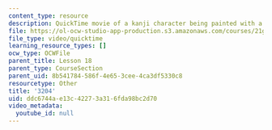 ```yaml
---
content_type: resource
description: QuickTime movie of a kanji character being painted with a brush.
file: https://ol-ocw-studio-app-production.s3.amazonaws.com/courses/21g-504-japanese-iv-spring-2009/ddc6744ae13c42273a316fda98bc2d70_3204.mov
file_type: video/quicktime
learning_resource_types: []
ocw_type: OCWFile
parent_title: Lesson 18
parent_type: CourseSection
parent_uid: 8b541784-586f-4e65-3cee-4ca3df5330c8
resourcetype: Other
title: '3204'
uid: ddc6744a-e13c-4227-3a31-6fda98bc2d70
video_metadata:
  youtube_id: null
---
```

